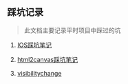 ## 踩坑记录

> 此文档主要记录平时项目中踩过的坑

1. [IOS踩坑笔记](https://github.com/fengyingweb/trample/blob/master/IOS%E8%B8%A9%E5%9D%91.md)

2. [html2canvas踩坑笔记](https://github.com/fengyingweb/trample/blob/master/html2canvas%E8%B8%A9%E5%9D%91.md)

3. [visibilitychange](https://github.com/fengyingweb/trample/blob/master/visibilitychange.md)
